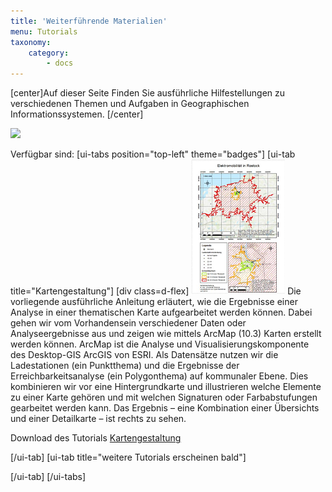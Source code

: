 ```yaml
---
title: 'Weiterführende Materialien'
menu: Tutorials
taxonomy:
    category:
        - docs
---
```

[center]Auf dieser Seite Finden Sie ausführliche Hilfestellungen zu verschiedenen Themen und Aufgaben in Geographischen Informationssystemen.
[/center]

![](/images/tutorial.png)

Verfügbar sind:
[ui-tabs position="top-left" theme="badges"]
[ui-tab title="Kartengestaltung"]
[div class=d-flex]
![](Kartengestaltung.png?classes=float-right)
Die vorliegende ausführliche Anleitung erläutert, wie die Ergebnisse einer Analyse in einer thematischen Karte aufgearbeitet werden können. Dabei gehen wir vom Vorhandensein verschiedener Daten oder Analyseergebnisse aus und zeigen wie mittels ArcMap (10.3) Karten erstellt werden können. ArcMap ist die Analyse und Visualisierungskomponente des Desktop-GIS ArcGIS von ESRI. Als Datensätze nutzen wir die Ladestationen (ein Punktthema) und die Ergebnisse der Erreichbarkeitsanalyse (ein Polygonthema) auf kommunaler Ebene. Dies kombinieren wir vor eine Hintergrundkarte und illustrieren welche Elemente zu einer Karte gehören und mit welchen Signaturen oder Farbabstufungen gearbeitet werden kann.
Das Ergebnis – eine Kombination einer Übersichts und einer Detailkarte – ist rechts zu sehen.

Download des Tutorials [Kartengestaltung](https://www.opengeoedu.de/content/tutorials/Kartengestaltung.pdf)


[/ui-tab]
[ui-tab title="weitere Tutorials erscheinen bald"]


[/ui-tab]
[/ui-tabs]
